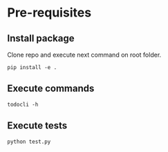 # Pre-requisites

## Install package

Clone repo and execute next command on root folder.

```shell
pip install -e .
```

## Execute commands

```shell
todocli -h
```

## Execute tests

```shell
python test.py
```
